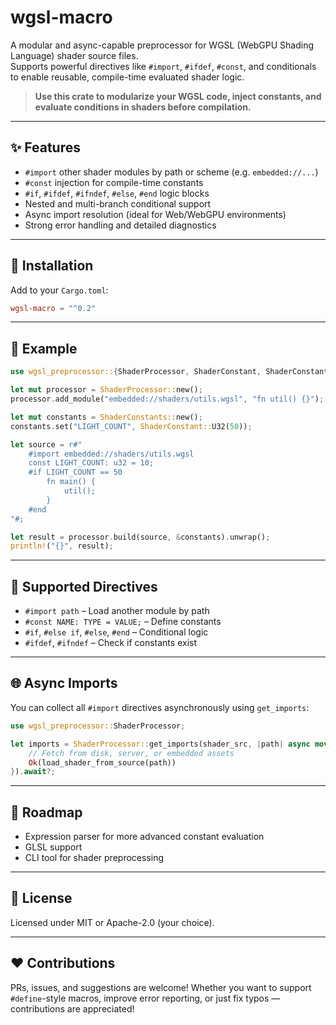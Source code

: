 # wgsl-macro

A modular and async-capable preprocessor for WGSL (WebGPU Shading Language) shader source files.\
Supports powerful directives like `#import`, `#ifdef`, `#const`, and conditionals to enable reusable, compile-time evaluated shader logic.

> **Use this crate to modularize your WGSL code, inject constants, and evaluate conditions in shaders before compilation.**

---

## ✨ Features

- `#import` other shader modules by path or scheme (e.g. `embedded://...`)
- `#const` injection for compile-time constants
- `#if`, `#ifdef`, `#ifndef`, `#else`, `#end` logic blocks
- Nested and multi-branch conditional support
- Async import resolution (ideal for Web/WebGPU environments)
- Strong error handling and detailed diagnostics

---

## 📆 Installation

Add to your `Cargo.toml`:

```toml
wgsl-macro = "^0.2"
```

---

## 🧪 Example

```rust
use wgsl_preprocessor::{ShaderProcessor, ShaderConstant, ShaderConstants};

let mut processor = ShaderProcessor::new();
processor.add_module("embedded://shaders/utils.wgsl", "fn util() {}");

let mut constants = ShaderConstants::new();
constants.set("LIGHT_COUNT", ShaderConstant::U32(50));

let source = r#"
    #import embedded://shaders/utils.wgsl
    const LIGHT_COUNT: u32 = 10;
    #if LIGHT_COUNT == 50
        fn main() {
            util();
        }
    #end
"#;

let result = processor.build(source, &constants).unwrap();
println!("{}", result);
```

---

## 🔧 Supported Directives

- `#import path` – Load another module by path
- `#const NAME: TYPE = VALUE;` – Define constants
- `#if`, `#else if`, `#else`, `#end` – Conditional logic
- `#ifdef`, `#ifndef` – Check if constants exist

---

## 🌐 Async Imports

You can collect all `#import` directives asynchronously using `get_imports`:

```rust
use wgsl_preprocessor::ShaderProcessor;

let imports = ShaderProcessor::get_imports(shader_src, |path| async move {
    // Fetch from disk, server, or embedded assets
    Ok(load_shader_from_source(path))
}).await?;
```

---

## 🚧 Roadmap

- Expression parser for more advanced constant evaluation
- GLSL support
- CLI tool for shader preprocessing

---

## 📄 License

Licensed under MIT or Apache-2.0 (your choice).

---

## ❤️ Contributions

PRs, issues, and suggestions are welcome! Whether you want to support `#define`-style macros, improve error reporting, or just fix typos — contributions are appreciated!

